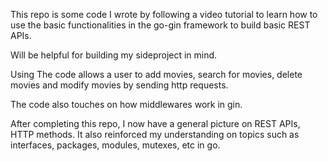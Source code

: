 This repo is some code I wrote by following a video tutorial to learn how to use the basic functionalities in the go-gin framework to build basic REST APIs.

Will be helpful for building my sideproject in mind.

Using The code allows a user to add movies, search for movies, delete movies and modify movies by sending http requests.

The code also touches on how middlewares work in gin.

After completing this repo, I now have a general picture on REST APIs, HTTP methods. It also reinforced my understanding on topics such as interfaces, packages, modules, mutexes, etc in go.